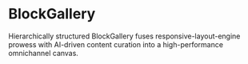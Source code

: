 # BlockGallery
Hierarchically structured BlockGallery fuses responsive-layout-engine prowess with AI-driven content curation into a high-performance omnichannel canvas.
